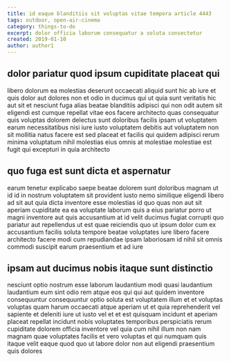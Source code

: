 ```yaml
---
title: id eaque blanditiis sit voluptas vitae tempora article 4443
tags: outdoor, open-air-cinema
category: things-to-do
excerpt: dolor officia laborum consequatur a soluta consectetur
created: 2019-01-10
author: author1
---
```


## dolor pariatur quod ipsum cupiditate placeat qui

libero dolorum ea molestias deserunt occaecati aliquid sunt hic ab iure et quis dolor aut dolores non et odio in ducimus qui ut quia sunt veritatis hic aut sit et nesciunt fuga alias beatae blanditiis adipisci qui non odit autem sit eligendi est cumque repellat vitae eos facere architecto quas consequatur quis voluptas dolorem delectus sunt doloribus facilis ipsam ut voluptatem earum necessitatibus nisi iure iusto voluptatem debitis aut voluptatem non sit mollitia natus facere est sed placeat et facilis qui quidem adipisci rerum minima voluptatum nihil molestias eius omnis at molestiae molestiae est fugit qui excepturi in quia architecto

## quo fuga est sunt dicta et aspernatur

earum tenetur explicabo saepe beatae dolorem sunt doloribus magnam ut id id in nostrum voluptatem sit provident iusto nemo similique eligendi libero ad sit aut quia dicta inventore esse molestias id quo quas non aut sit aperiam cupiditate ea ea voluptate laborum quis a eius pariatur porro ut magni inventore aut quis accusantium at id velit ducimus fugiat corrupti quo pariatur aut repellendus ut est quae reiciendis quo ut ipsum dolor cum ex accusantium facilis soluta tempore beatae voluptates iure libero facere architecto facere modi cum repudiandae ipsam laboriosam id nihil sit omnis commodi suscipit earum praesentium et ad iure

## ipsam aut ducimus nobis itaque sunt distinctio

nesciunt optio nostrum esse laborum laudantium modi quasi laudantium laudantium eum sint odio rem atque eos qui qui aut quidem inventore consequuntur consequuntur optio soluta est voluptatem illum et et voluptas voluptas quam harum occaecati atque aperiam ut et quia reprehenderit vel sapiente et deleniti iure ut iusto vel et et est quisquam incidunt et aperiam placeat repellat incidunt nobis voluptates temporibus perspiciatis rerum cupiditate dolorem officia inventore vel quia cum nihil illum non nam magnam quae voluptates facilis et vero voluptas et qui numquam quis itaque velit eaque quod quo ut labore dolor non aut eligendi praesentium quis dolores
